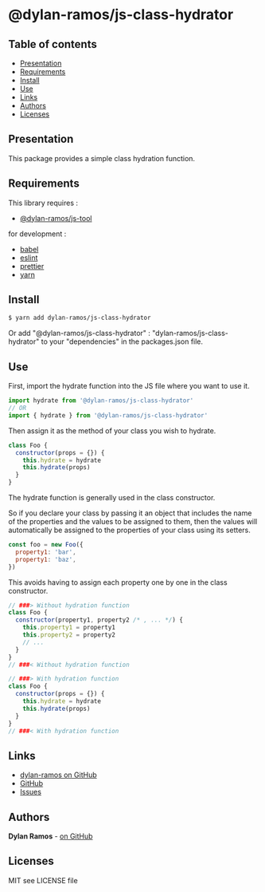 # @dylan-ramos/js-class-hydrator

## Table of contents

- [Presentation](#Presentation)
- [Requirements](#Requirements)
- [Install](#Install)
- [Use](#Use)
- [Links](#Links)
- [Authors](#Authors)
- [Licenses](#Licenses)

## Presentation

This package provides a simple class hydration function.

## Requirements

This library requires :

- [@dylan-ramos/js-tool](https://github.com/dylan-ramos/js-tool.git)

for development :

- [babel](https://babeljs.io/)
- [eslint](https://eslint.org/)
- [prettier](https://prettier.io/)
- [yarn](https://yarnpkg.com/fr/)

## Install

```bash
$ yarn add dylan-ramos/js-class-hydrator
```

Or add "@dylan-ramos/js-class-hydrator" : "dylan-ramos/js-class-hydrator" to your "dependencies" in the packages.json file.

## Use

First, import the hydrate function into the JS file where you want to use it.

```js
import hydrate from '@dylan-ramos/js-class-hydrator'
// OR
import { hydrate } from '@dylan-ramos/js-class-hydrator'
```

Then assign it as the method of your class you wish to hydrate.

```js
class Foo {
  constructor(props = {}) {
    this.hydrate = hydrate
    this.hydrate(props)
  }
}
```

The hydrate function is generally used in the class constructor.

So if you declare your class by passing it an object that includes the name of the properties and the values to be assigned to them, then the values will automatically be assigned to the properties of your class using its setters.

```js
const foo = new Foo({
  property1: 'bar',
  property1: 'baz',
})
```

This avoids having to assign each property one by one in the class constructor.

```js
// ###> Without hydration function
class Foo {
  constructor(property1, property2 /* , ... */) {
    this.property1 = property1
    this.property2 = property2
    // ...
  }
}
// ###< Without hydration function

// ###> With hydration function
class Foo {
  constructor(props = {}) {
    this.hydrate = hydrate
    this.hydrate(props)
  }
}
// ###< With hydration function
```

## Links

- [dylan-ramos on GitHub](https://github.com/dylan-ramos)
- [GitHub](https://github.com/dylan-ramos/js-class-hydrator)
- [Issues](https://github.com/dylan-ramos/js-class-hydrator/issues)

## Authors

**Dylan Ramos** - [on GitHub](https://github.com/dylan-ramos)

## Licenses

MIT see LICENSE file
